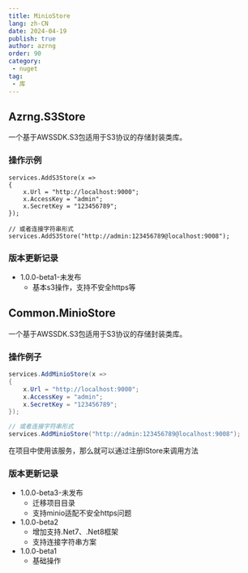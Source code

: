 ```yaml
---
title: MinioStore
lang: zh-CN
date: 2024-04-19
publish: true
author: azrng
order: 90
category:
 - nuget
tag:
 - 库
---
```

## Azrng.S3Store

一个基于AWSSDK.S3包适用于S3协议的存储封装类库。

### 操作示例

```
services.AddS3Store(x =>
{
    x.Url = "http://localhost:9000";
    x.AccessKey = "admin";
    x.SecretKey = "123456789";
});

// 或者连接字符串形式
services.AddS3Store("http://admin:123456789@localhost:9008");
```

### 版本更新记录

* 1.0.0-beta1-未发布
  * 基本s3操作，支持不安全https等

## Common.MinioStore

一个基于AWSSDK.S3包适用于S3协议的存储封装类库。

### 操作例子

```csharp
services.AddMinioStore(x =>
{
    x.Url = "http://localhost:9000";
    x.AccessKey = "admin";
    x.SecretKey = "123456789";
});

// 或者连接字符串形式
services.AddMinioStore("http://admin:123456789@localhost:9008");
```

在项目中使用该服务，那么就可以通过注册IStore来调用方法

### 版本更新记录

* 1.0.0-beta3-未发布
  * 迁移项目目录
  * 支持minio适配不安全https问题
* 1.0.0-beta2
  * 增加支持.Net7、.Net8框架
  * 支持连接字符串方案
* 1.0.0-beta1
  * 基础操作

